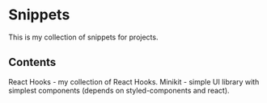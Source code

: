 # Snippets

This is my collection of snippets for projects.

## Contents

React Hooks - my collection of React Hooks.
Minikit - simple UI library with simplest components (depends on styled-components and react).

